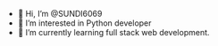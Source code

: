 - 👋 Hi, I’m @SUNDI6069
- 👀 I’m interested in Python developer
- 🌱 I’m currently learning full stack web development.


<!---
SUNDI6069/SUNDI6069 is a ✨ special ✨ repository because its `README.md` (this file) appears on your GitHub profile.
You can click the Preview link to take a look at your changes.
--->
